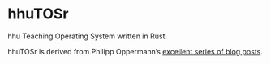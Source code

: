 # hhuTOSr
hhu Teaching Operating System written in Rust.

hhuTOSr is derived from Philipp Oppermann’s [excellent series of blog posts](https://os.phil-opp.com/).
